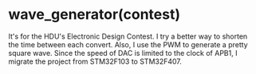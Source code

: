 # wave_generator(contest)

It's for the HDU's Electronic Design Contest. I try a better way to shorten the time between each convert. Also, I use the PWM to generate a pretty square wave. Since the speed of DAC is limited to the clock of APB1, I migrate the project from STM32F103 to STM32F407.  